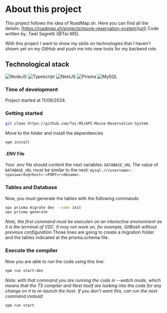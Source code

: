 
# About this project

This project follows the idea of RoadMap.sh.
Here you can find all the details: [https://roadmap.sh/projects/movie-reservation-system](url)
Code written by: Taiel Sagretti (@Tai-MS).

With this project I want to show my skills on technologies that I haven't shown yet on my GitHub and push me into new tools for my backend role.

## Technological stack

  ![NodeJS](https://img.shields.io/badge/nodejs-black?logo=node.js)  ![Typescript](https://img.shields.io/badge/Typescript-white?logo=Typescript) ![NestJS](https://img.shields.io/badge/NestJS-red?logo=nestjs) ![Prisma](https://img.shields.io/badge/Prisma-black?logo=Prisma) ![MySQL](https://img.shields.io/badge/MySQL-white?logo=mysql)

### Time of development

Project started at 11/09/2024.

### Getting started

```bash
git clone https://github.com/Tai-MS/API-Movie-Reservation-System
```

Move to the folder and install the dependencies

```bash
npm install
```

#### .ENV File

Your .env file should content the next variables:
`DATABASE_URL`
The value of `DATABASE_URL` must be similar to the next:
`mysql://<username>:<password>@<host>:<PORT>/<dbname>.`

### Tables and Database

Now, you must generate the tables with the following commands:

```bash
npx prisma migrate dev --name init
npx prisma generate
```

*Note, the first command must be executen on an interactive environment as it is the terminal of VSC. It may not work on, for example, GitBash without previous configuration*
Those lines are going to create a migration folder and the tables indicated at the prisma.schema file.

### Execute the compiler

Now you are able to run the code using this line:

```bash
npm run start:dev
```

*Note: with that command you are running the code in --watch mode, which means that the TS compiler and Nest itself are looking into the code for any change on it to re-launch the host. If you don't want this, can run the next command instead:*

```bash
npm run start
```
